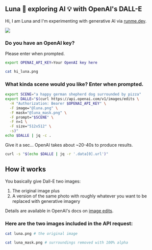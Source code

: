 ## Luna 🐶 exploring AI 💡 with OpenAI's DALL-E

Hi, I am Luna and I'm experimenting with generative AI via [runme.dev](https://runme.dev).

[![](https://badgen.net/badge/Open%20with/Runme/5B3ADF?icon=https://runme.dev/img/logo.svg)](https://runme.dev/api/runme?repository=https%3A%2F%2Fgithub.com%2Fsourishkrout%2Floon.git&fileToOpen=AI.md)

### Do you have an OpenAI key?

Please enter when prompted.

```sh { interactive=false }
export OPENAI_API_KEY=Your OpenAI key here
```

```sh { interactive=false mimeType=image/png }
cat hi_luna.png
```

### What kinda scene would you like? Enter when prompted.

```sh { interactive=false mimeType=text/x-json }
export SCENE="a happy german shepherd dog surrounded by pizza"
export DALLE="$(curl https://api.openai.com/v1/images/edits \
  -H "Authorization: Bearer $OPENAI_API_KEY" \
  -F image="@luna.png" \
  -F mask="@luna_mask.png" \
  -F prompt="$SCENE" \
  -F n=1 \
  -F size="512x512" \
  -s)"
echo $DALLE | jq -c .
```

Give it a sec... OpenAI takes about ~20-40s to produce results.

```sh { interactive=false mimeType=image/png }
curl -s "$(echo $DALLE | jq -r '.data[0].url')"
```

## How it works

You basically give Dall-E two images:

1. The original image plus
2. A version of the same photo with roughly whatever you want to be replaced with generative imagery

Details are available in OpenAI's docs on [image edits](https://platform.openai.com/docs/guides/images/edits).

### Here are the two images included in the API request:

```sh { interactive=false mimeType=image/png }
cat luna.png # the original image
```

```sh { interactive=false mimeType=image/png }
cat luna_mask.png # surroundings removed with 100% alpha
```

